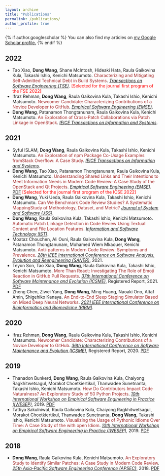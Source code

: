 ```yaml
---
layout: archive
title: "Publications"
permalink: /publications/
author_profile: true
---
```


{% if author.googlescholar %}
  You can also find my articles on <u><a href="{{author.googlescholar}}">my Google Scholar profile</a>.</u>
{% endif %}
## 2022
* Tao Xiao, **Dong Wang**, Shane McIntosh, Hideaki Hata, Raula Gaikovina Kula, Takashi Ishio, Kenichi Matsumoto. <span style="color:brown">Characterizing and Mitigating Self-Admitted Technical Debt in Build Systems</span>. <span style="text-decoration:underline;font-style: italic">Transactions on Software Engineering (TSE)</span>.  <span style="color:red">[Selected for the journal first program of the FSE 2022]</span>  
* Ifraz Rehman, **Dong Wang**, Raula Gaikovina Kula, Takashi Ishio, Kenichi Matsumoto. <span style="color:brown">Newcomer Candidate: Characterizing Contributions of a Novice Developer to GitHub</span>. <span style="text-decoration:underline;font-style: italic">Empirical Software Engineering (EMSE)</span>. 
* **Dong Wang**, Patanamon Thongtanunam, Raula Gaikovina Kula, Kenichi Matsumoto. <span style="color:brown">An Exploration of Cross-Patch Collaborations via Patch Linkage in OpenStack</span>. <span style="text-decoration:underline;font-style: italic">IEICE Transactions on Information and Systems</span>.
## 2021
* Syful ISLAM, **Dong Wang**, Raula Gaikovina Kula, Takashi Ishio, Kenichi Matsumoto. <span style="color:brown">An Exploration of npm Package Co-Usage Examples fromStack Overflow: A Case Study</span>. <span style="text-decoration:underline;font-style: italic">IEICE Transactions on Information and Systems</span>.
* **Dong Wang**, Tao Xiao, Patanamon Thongtanunam, Raula Gaikovina Kula, Kenichi Matsumoto. <span style="color:brown">Understanding Shared Links and Their Intentions to Meet Information Needs in Modern Code Review: A Case Study of the OpenStack and Qt Projects</span>. <span style="text-decoration:underline;font-style: italic">Empirical Software Engineering (EMSE)</span>. [PDF](https://link.springer.com/article/10.1007/s10664-021-09997-x) <span style="color:red">[Selected for the journal first program of the ICSE 2022]</span> 
* **Dong Wang**, Yuki Ueda, Raula Gaikovina Kula, Takashi Ishio, Kenichi Matsumoto. <span style="color:brown">Can We Benchmark Code Review Studies? A Systematic MappingStudy of Methodology, Dataset, and Metric?</span> <span style="text-decoration:underline;font-style: italic">Journal of System and Software (JSS)</span>. 
* **Dong Wang**, Raula Gaikovina Kula, Takashi Ishio, Kenichi Matsumoto. <span style="color:brown">Automatic Patch Linkage Detection in Code Review Using Textual Content and File Location Features</span>. <span style="text-decoration:underline;font-style: italic">Information and Software Technology (IST)</span>.
* Moataz Chouchen, Ali Ouni, Raula Gaikovina Kula, **Dong Wang**, Patanamon Thongtanunam, Mohamed Wiem Mkaouer, Kenichi Matsumoto. <span style="color:brown">Anti-patterns in Modern Code Review: Symptoms and Prevalence</span>. <span style="text-decoration:underline;font-style: italic">28th IEEE International Conference on Software Analysis, Evolution and Reengineering (SANER)</span>, 2021.
* Teyon Son, Tao Xiao, **Dong Wang**, Raula Gaikovina Kula, Takashi Ishio, Kenichi Matsumoto. <span style="color:brown">More Than React: Investigating The Role of Emoji Reaction in GitHub Pull Requests</span>. <span style="text-decoration:underline;font-style: italic">37th International Conference on Software Maintenance and Evolution (ICSME)</span>, Registered Report, 2021. [PDF](https://www.researchgate.net/publication/353995896_More_Than_React_Investigating_The_Role_of_EmojiReaction_in_GitHub_Pull_Requests)
* Zheng Chen, Ziwei Yang, **Dong Wang**, Ming Huang, Naoaki Ono, Altaf Amin, Shigehiko Kanaya. <span style="color:brown">An End-to-End Sleep Staging Simulator Based on Mixed Deep Neural Networks</span>. <span style="text-decoration:underline;font-style: italic">2021 IEEE International Conference on Bioinformatics and Biomedicine (BIBM)</span>. 

## 2020
* Ifraz Rehman, **Dong Wang**, Raula Gaikovina Kula, Takashi Ishio, Kenichi Matsumoto. <span style="color:brown">Newcomer Candidate: Characterizing Contributions of a Novice Developer to GitHub</span>. <span style="text-decoration:underline;font-style: italic">36th International Conference on Software Maintenance and Evolution (ICSME)</span>, Registered Report, 2020. [PDF](https://www.researchgate.net/publication/343498679_Newcomer_Candidate_Characterizing_Contributions_of_a_Novice_Developer_to_GitHub)

## 2019
* Thanadon Bunkerd, **Dong Wang**, Raula Gaikovina Kula, Chaiyong Ragkhitwetsagul, Morakot Choetkiertikul, Thanwadee Sunetnanta, Takashi Ishio, Kenichi Matsumoto. <span style="color:brown">How Do Contributors Impact Code Naturalness? An Exploratory Study of 50 Python Projects</span>. <span style="text-decoration:underline;font-style: italic">10th International Workshop on Empirical Software Engineering in Practice (IWESEP)</span>, 2019. [PDF](https://ieeexplore.ieee.org/document/8945084/)
* Tattiya Sakulniwat, Raula Gaikovina Kula, Chaiyong Ragkhitwetsagul, Morakot Choetkiertikul, Thanwadee Sunetnanta, **Dong Wang**, Takashi Ishio, Kenichi Matsumoto. <span style="color:brown">Visualizing the Usage of Pythonic Idioms Over Time: A Case Study of the with open Idiom</span>. <span style="text-decoration:underline;font-style: italic">10th International Workshop on Empirical Software Engineering in Practice (IWESEP)</span>, 2019. [PDF](https://cragkhit.github.io/publications/iwesep19_Tattiya.pdf)

## 2018

* **Dong Wang**, Raula Gaikovina Kula, Kenichi Matsumoto. <span style="color:brown">An Exploratory Study to Identify Similar Patches: A Case Study in Modern Code Review</span>. <span style="text-decoration:underline;font-style: italic">25th Asia-Pacific Software Engineering Conference (APSEC)</span>, 2018. [PDF](https://ieeexplore.ieee.org/document/8719469)
